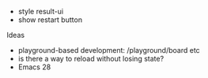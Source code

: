 - style result-ui
- show restart button

Ideas

- playground-based development: /playground/board etc
- is there a way to reload without losing state?
- Emacs 28
